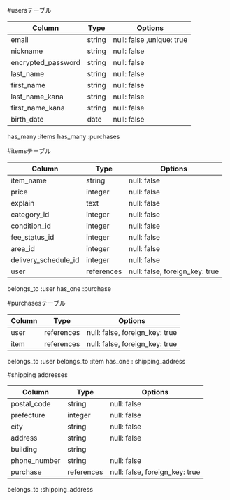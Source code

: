 
#usersテーブル

| Column             | Type   | Options     |
| ------------------ | ------ | ----------- |
| email              | string | null: false ,unique: true|
| nickname           | string | null: false |
| encrypted_password | string | null: false |
| last_name          | string | null: false |
| first_name         | string | null: false |
| last_name_kana     | string | null: false |
| first_name_kana    | string | null: false |
| birth_date         |  date  | null: false |

has_many :items
has_many :purchases

#itemsテーブル

| Column             | Type   | Options     |
| ------------------ | ------ | ----------- |
| item_name       | string | null: false |
| price              | integer | null: false |
| explain            | text   | null: false |
| category_id        | integer | null: false |
| condition_id       | integer | null: false |
| fee_status_id      | integer | null: false |
| area_id            | integer | null: false |
| delivery_schedule_id | integer | null: false |
| user            | references | null: false, foreign_key: true |

belongs_to :user
has_one :purchase

#purchasesテーブル

| Column             | Type   | Options     |
| ------------------ | ------ | ----------- |
| user            | references | null: false, foreign_key: true |
| item            | references | null: false, foreign_key: true |

belongs_to :user
belongs_to :item
has_one : shipping_address


#shipping addresses

| Column             | Type   | Options     |
| ------------------ | ------ | ----------- |
| postal_code        | string | null: false |
| prefecture         | integer | null: false |
| city               | string | null: false |
| address            | string | null: false |
| building           | string |  |
| phone_number       | string | null: false |
| purchase           | references | null: false, foreign_key: true |


belongs_to :shipping_address